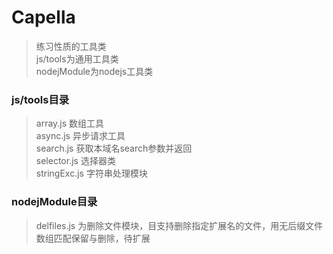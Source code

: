 # Capella
> 练习性质的工具类  
> js/tools为通用工具类  
> nodejModule为nodejs工具类  
### js/tools目录  
> array.js 数组工具  
> async.js 异步请求工具  
> search.js 获取本域名search参数并返回  
> selector.js 选择器类  
> stringExc.js 字符串处理模块  
### nodejModule目录
> delfiles.js 为删除文件模块，目支持删除指定扩展名的文件，用无后缀文件数组匹配保留与删除，待扩展   
